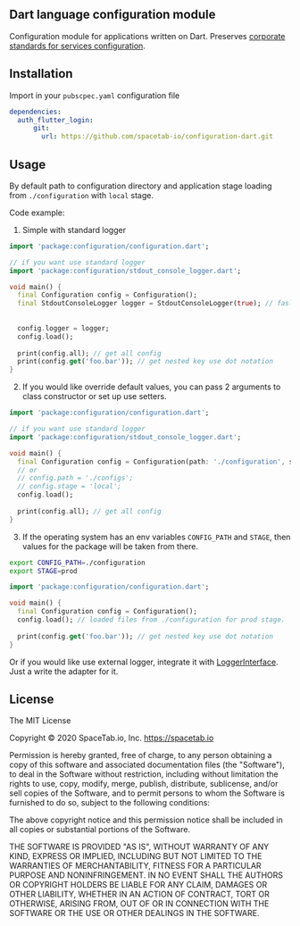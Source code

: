 Dart language configuration module
----------------------------------

Configuration module for applications written on Dart. Preserves [corporate standards for services configuration](https://confluence.teamc.io/pages/viewpage.action?pageId=4227704).

## Installation

Import in your `pubscpec.yaml` configuration file

```yaml
dependencies:
  auth_flutter_login:
      git:
        url: https://github.com/spacetab-io/configuration-dart.git
```

## Usage

By default path to configuration directory and application stage
loading from `./configuration` with `local` stage.
 
Code example:

1) Simple with standard logger
```dart
import 'package:configuration/configuration.dart';

// if you want use standard logger
import 'package:configuration/stdout_console_logger.dart';

void main() {
  final Configuration config = Configuration();
  final StdoutConsoleLogger logger = StdoutConsoleLogger(true); // fasle if you don't want debug logs
  
  
  config.logger = logger;
  config.load();
  
  print(config.all); // get all config
  print(config.get('foo.bar')); // get nested key use dot notation
}
```


2) If you would like override default values, you can pass 2 arguments to
class constructor or set up use setters.

```dart
import 'package:configuration/configuration.dart';

// if you want use standard logger
import 'package:configuration/stdout_console_logger.dart';

void main() {
  final Configuration config = Configuration(path: './configuration', stage: 'test');
  // or
  // config.path = './configs';
  // config.stage = 'local';
  config.load();
  
  print(config.all); // get all config
}
```

3) If the operating system has an env variables `CONFIG_PATH` and `STAGE`,
then values for the package will be taken from there.

```bash
export CONFIG_PATH=./configuration
export STAGE=prod
```

```dart
import 'package:configuration/configuration.dart';

void main() {
  final Configuration config = Configuration();
  config.load(); // loaded files from ./configuration for prod stage.
  
  print(config.get('foo.bar')); // get nested key use dot notation
}
```

Or if you would like use external logger,
integrate it with [LoggerInterface](./lib/logger_interface.dart). Just a write the adapter for it.

## License

The MIT License

Copyright © 2020 SpaceTab.io, Inc. https://spacetab.io

Permission is hereby granted, free of charge, to any person obtaining a copy
of this software and associated documentation files (the "Software"), to deal
in the Software without restriction, including without limitation the rights
to use, copy, modify, merge, publish, distribute, sublicense, and/or sell
copies of the Software, and to permit persons to whom the Software is
furnished to do so, subject to the following conditions:

The above copyright notice and this permission notice shall be included in
all copies or substantial portions of the Software.

THE SOFTWARE IS PROVIDED "AS IS", WITHOUT WARRANTY OF ANY KIND, EXPRESS OR
IMPLIED, INCLUDING BUT NOT LIMITED TO THE WARRANTIES OF MERCHANTABILITY,
FITNESS FOR A PARTICULAR PURPOSE AND NONINFRINGEMENT. IN NO EVENT SHALL THE
AUTHORS OR COPYRIGHT HOLDERS BE LIABLE FOR ANY CLAIM, DAMAGES OR OTHER
LIABILITY, WHETHER IN AN ACTION OF CONTRACT, TORT OR OTHERWISE, ARISING FROM,
OUT OF OR IN CONNECTION WITH THE SOFTWARE OR THE USE OR OTHER DEALINGS IN
THE SOFTWARE.
